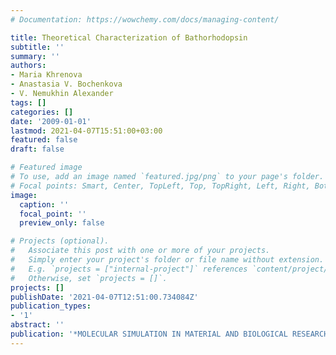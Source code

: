 ```yaml
---
# Documentation: https://wowchemy.com/docs/managing-content/

title: Theoretical Characterization of Bathorhodopsin
subtitle: ''
summary: ''
authors:
- Maria Khrenova
- Anastasia V. Bochenkova
- V. Nemukhin Alexander
tags: []
categories: []
date: '2009-01-01'
lastmod: 2021-04-07T15:51:00+03:00
featured: false
draft: false

# Featured image
# To use, add an image named `featured.jpg/png` to your page's folder.
# Focal points: Smart, Center, TopLeft, Top, TopRight, Left, Right, BottomLeft, Bottom, BottomRight.
image:
  caption: ''
  focal_point: ''
  preview_only: false

# Projects (optional).
#   Associate this post with one or more of your projects.
#   Simply enter your project's folder or file name without extension.
#   E.g. `projects = ["internal-project"]` references `content/project/deep-learning/index.md`.
#   Otherwise, set `projects = []`.
projects: []
publishDate: '2021-04-07T12:51:00.734084Z'
publication_types:
- '1'
abstract: ''
publication: '*MOLECULAR SIMULATION IN MATERIAL AND BIOLOGICAL RESEARCH*'
---
```

